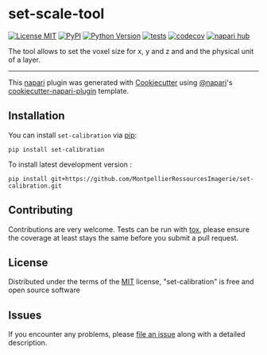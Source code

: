 # set-scale-tool

[![License MIT](https://img.shields.io/pypi/l/set-calibration.svg?color=green)](https://github.com/MontpellierRessourcesImagerie/set-calibration/raw/main/LICENSE)
[![PyPI](https://img.shields.io/pypi/v/set-calibration.svg?color=green)](https://pypi.org/project/set-calibration)
[![Python Version](https://img.shields.io/pypi/pyversions/set-calibration.svg?color=green)](https://python.org)
[![tests](https://github.com/MontpellierRessourcesImagerie/set-calibration/workflows/tests/badge.svg)](https://github.com/MontpellierRessourcesImagerie/set-calibration/actions)
[![codecov](https://codecov.io/gh/MontpellierRessourcesImagerie/set-calibration/branch/main/graph/badge.svg)](https://codecov.io/gh/MontpellierRessourcesImagerie/set-calibration)
[![napari hub](https://img.shields.io/endpoint?url=https://api.napari-hub.org/shields/set-calibration)](https://napari-hub.org/plugins/set-calibration)

The tool allows to set the voxel size for x, y and z and and the physical unit of a layer.

----------------------------------

This [napari] plugin was generated with [Cookiecutter] using [@napari]'s [cookiecutter-napari-plugin] template.

<!--
Don't miss the full getting started guide to set up your new package:
https://github.com/napari/cookiecutter-napari-plugin#getting-started

and review the napari docs for plugin developers:
https://napari.org/stable/plugins/index.html
-->

## Installation

You can install `set-calibration` via [pip]:

    pip install set-calibration



To install latest development version :

    pip install git+https://github.com/MontpellierRessourcesImagerie/set-calibration.git


## Contributing

Contributions are very welcome. Tests can be run with [tox], please ensure
the coverage at least stays the same before you submit a pull request.

## License

Distributed under the terms of the [MIT] license,
"set-calibration" is free and open source software

## Issues

If you encounter any problems, please [file an issue] along with a detailed description.

[napari]: https://github.com/napari/napari
[Cookiecutter]: https://github.com/audreyr/cookiecutter
[@napari]: https://github.com/napari
[MIT]: http://opensource.org/licenses/MIT
[BSD-3]: http://opensource.org/licenses/BSD-3-Clause
[GNU GPL v3.0]: http://www.gnu.org/licenses/gpl-3.0.txt
[GNU LGPL v3.0]: http://www.gnu.org/licenses/lgpl-3.0.txt
[Apache Software License 2.0]: http://www.apache.org/licenses/LICENSE-2.0
[Mozilla Public License 2.0]: https://www.mozilla.org/media/MPL/2.0/index.txt
[cookiecutter-napari-plugin]: https://github.com/napari/cookiecutter-napari-plugin

[file an issue]: https://github.com/MontpellierRessourcesImagerie/set-calibration/issues

[napari]: https://github.com/napari/napari
[tox]: https://tox.readthedocs.io/en/latest/
[pip]: https://pypi.org/project/pip/
[PyPI]: https://pypi.org/

